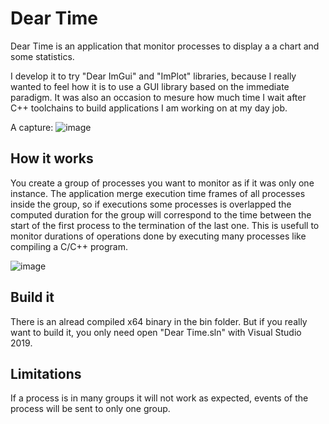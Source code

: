 # Dear Time
Dear Time is an application that monitor processes to display a a chart and some statistics.

I develop it to try "Dear ImGui" and "ImPlot" libraries, because I really wanted to feel how it is to use a GUI library based on the immediate paradigm.
It was also an occasion to mesure how much time I wait after C++ toolchains to build applications I am working on at my day job.

A capture:
![image](https://user-images.githubusercontent.com/1679168/165382026-f91e2291-8810-41e6-b6e7-163d9106036a.png)

## How it works
You create a group of processes you want to monitor as if it was only one instance. The application merge execution time frames of all processes inside the group,
so if executions some processes is overlapped the computed duration for the group will correspond to the time between the start of the first process to the termination
of the last one. This is usefull to monitor durations of operations done by executing many processes like compiling a C/C++ program.

![image](https://user-images.githubusercontent.com/1679168/165383291-c3d02739-0193-4621-a2c2-ebe929cf549b.png)

## Build it
There is an alread compiled x64 binary in the bin folder. But if you really want to build it, you only need open "Dear Time.sln" with  Visual Studio 2019.

## Limitations
If a process is in many groups it will not work as expected, events of the process will be sent to only one group.
